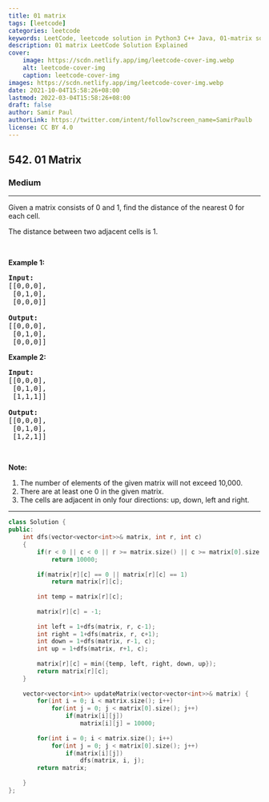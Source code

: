```yaml
---
title: 01 matrix
tags: [leetcode]
categories: leetcode
keywords: LeetCode, leetcode solution in Python3 C++ Java, 01-matrix solution
description: 01 matrix LeetCode Solution Explained
cover:
    image: https://scdn.netlify.app/img/leetcode-cover-img.webp
    alt: leetcode-cover-img
    caption: leetcode-cover-img
images: https://scdn.netlify.app/img/leetcode-cover-img.webp
date: 2021-10-04T15:58:26+08:00
lastmod: 2022-03-04T15:58:26+08:00
draft: false
author: Samir Paul
authorLink: https://twitter.com/intent/follow?screen_name=SamirPaulb
license: CC BY 4.0
---
```



<h2>542. 01 Matrix</h2><h3>Medium</h3><hr><div><p>Given a matrix consists of 0 and 1, find the distance of the nearest 0 for each cell.</p>

<p>The distance between two adjacent cells is 1.</p>

<p>&nbsp;</p>

<p><b>Example 1: </b></p>

<pre><strong>Input:</strong>
[[0,0,0],
 [0,1,0],
 [0,0,0]]

<strong>Output:</strong>
[[0,0,0],
&nbsp;[0,1,0],
&nbsp;[0,0,0]]
</pre>

<p><b>Example 2: </b></p>

<pre><b>Input:</b>
[[0,0,0],
 [0,1,0],
 [1,1,1]]

<strong>Output:</strong>
[[0,0,0],
 [0,1,0],
 [1,2,1]]
</pre>

<p>&nbsp;</p>

<p><b>Note:</b></p>

<ol>
	<li>The number of elements of the given matrix will not exceed 10,000.</li>
	<li>There are at least one 0 in the given matrix.</li>
	<li>The cells are adjacent in only four directions: up, down, left and right.</li>
</ol>
</div>

---




```cpp
class Solution {
public:
    int dfs(vector<vector<int>>& matrix, int r, int c)
    {
        if(r < 0 || c < 0 || r >= matrix.size() || c >= matrix[0].size() || matrix[r][c] == -1)
            return 10000;
        
        if(matrix[r][c] == 0 || matrix[r][c] == 1)
            return matrix[r][c];
        
        int temp = matrix[r][c];
        
        matrix[r][c] = -1;
        
        int left = 1+dfs(matrix, r, c-1);
        int right = 1+dfs(matrix, r, c+1);
        int down = 1+dfs(matrix, r-1, c);
        int up = 1+dfs(matrix, r+1, c);
        
        matrix[r][c] = min({temp, left, right, down, up});
        return matrix[r][c];
    }
    
    vector<vector<int>> updateMatrix(vector<vector<int>>& matrix) {
        for(int i = 0; i < matrix.size(); i++)
            for(int j = 0; j < matrix[0].size(); j++)
                if(matrix[i][j])
                    matrix[i][j] = 10000;
        
        for(int i = 0; i < matrix.size(); i++)
            for(int j = 0; j < matrix[0].size(); j++)
                if(matrix[i][j])
                    dfs(matrix, i, j);
        return matrix;
        
    }
};
```
